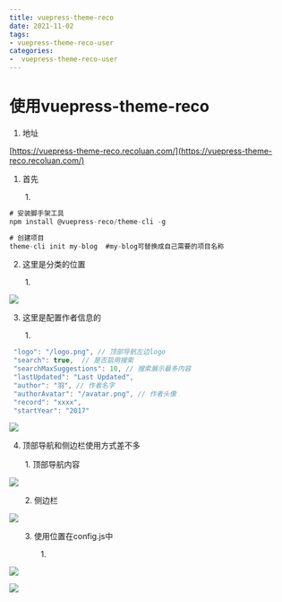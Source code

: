 ```yaml
---
title: vuepress-theme-reco
date: 2021-11-02
tags:
- vuepress-theme-reco-user
categories:
-  vuepress-theme-reco-user
---
```


# 使用vuepress-theme-reco

1. 地址

[https://vuepress-theme-reco.recoluan.com/](https://vuepress-theme-reco.recoluan.com/)

1. 首先

&ensp;&ensp;&ensp;&ensp;1. 

```JavaScript
# 安装脚手架工具
npm install @vuepress-reco/theme-cli -g

# 创建项目
theme-cli init my-blog  #my-blog可替换成自己需要的项目名称
```


2. 这里是分类的位置

&ensp;&ensp;&ensp;&ensp;1. 

![](image/QQ%E6%88%AA%E5%9B%BE20211101160827.png)

3. 这里是配置作者信息的

&ensp;&ensp;&ensp;&ensp;1. 

```JavaScript
 "logo": "/logo.png", // 顶部导航左边logo
 "search": true,  // 是否启用搜索
 "searchMaxSuggestions": 10, // 搜索展示最多内容
 "lastUpdated": "Last Updated",
 "author": "羽", // 作者名字
 "authorAvatar": "/avatar.png", // 作者头像
 "record": "xxxx",
 "startYear": "2017"
```


![](image/QQ%E6%88%AA%E5%9B%BE20211101161017.png)

4. 顶部导航和侧边栏使用方式差不多

&ensp;&ensp;&ensp;&ensp;1. 顶部导航内容

![](image/QQ%E6%88%AA%E5%9B%BE20211101190341.png)

&ensp;&ensp;&ensp;&ensp;2. 侧边栏

![](image/QQ%E6%88%AA%E5%9B%BE20211101190405.png)

&ensp;&ensp;&ensp;&ensp;3. 使用位置在config.js中

&ensp;&ensp;&ensp;&ensp;&ensp;&ensp;&ensp;&ensp;1. 

![](image/QQ%E6%88%AA%E5%9B%BE20211101190521.png)

![](image/QQ%E6%88%AA%E5%9B%BE20211101190251.png)


